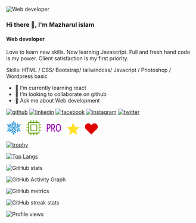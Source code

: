 ![Web developer](https://scontent.fdac1-1.fna.fbcdn.net/v/t1.6435-9/s960x960/122105304_3332955716930249_322904385253579502_n.jpg?_nc_cat=108&ccb=1-5&_nc_sid=e3f864&_nc_eui2=AeGT0ErkEDjeDHhqg96CETbKr-1WQMFEoASv7VZAwUSgBNNaA5WJntaREwTcQr-hAVUMlFnTv8jPKGPpEFRxWnD4&_nc_ohc=3xS7eBgJDQ0AX98jqP5&_nc_ht=scontent.fdac1-1.fna&oh=b3c73c2058f50942f19328aac2351100&oe=614F6839)


### Hi there 👋, I'm Mazharul islam
#### Web developer


Love to learn new skills. Now learning Javascript. Full and fresh hand code is my power. Client satisfaction is my first priority.

Skills: HTML / CSS/ Bootstrap/ tailwindcss/ Javacript / Photoshop / Wordpress basic

- 🌱 I’m currently learning react 
- 👯 I’m looking to collaborate on github 
- 💬 Ask me about Web development 


[<img src='https://cdn.jsdelivr.net/npm/simple-icons@3.0.1/icons/github.svg' alt='github' height='40'>](https://github.com/miforbd)  [<img src='https://cdn.jsdelivr.net/npm/simple-icons@3.0.1/icons/linkedin.svg' alt='linkedin' height='40'>](https://www.linkedin.com/in/miforbd/)  [<img src='https://cdn.jsdelivr.net/npm/simple-icons@3.0.1/icons/facebook.svg' alt='facebook' height='40'>](https://www.facebook.com/miforbd)  [<img src='https://cdn.jsdelivr.net/npm/simple-icons@3.0.1/icons/instagram.svg' alt='instagram' height='40'>](https://www.instagram.com/miforbd/)  [<img src='https://cdn.jsdelivr.net/npm/simple-icons@3.0.1/icons/twitter.svg' alt='twitter' height='40'>](https://twitter.com/miforbd)  

<a href='https://archiveprogram.github.com/'><img src='https://raw.githubusercontent.com/acervenky/animated-github-badges/master/assets/acbadge.gif' width='40' height='40'></a> <a href='https://docs.github.com/en/developers'><img src='https://raw.githubusercontent.com/acervenky/animated-github-badges/master/assets/devbadge.gif' width='40' height='40'></a> <a href='https://github.com/pricing'><img src='https://raw.githubusercontent.com/acervenky/animated-github-badges/master/assets/pro.gif' width='40' height='40'></a> <a href='https://stars.github.com/'><img src='https://raw.githubusercontent.com/acervenky/animated-github-badges/master/assets/starbadge.gif' width='35' height='35'></a> <a href='https://docs.github.com/en/github/supporting-the-open-source-community-with-github-sponsors'><img src='https://raw.githubusercontent.com/acervenky/animated-github-badges/master/assets/sponsorbadge.gif' width='35' height='35'></a> 

[![trophy](https://github-profile-trophy.vercel.app/?username=miforbd)](https://github.com/ryo-ma/github-profile-trophy)

[![Top Langs](https://github-readme-stats.vercel.app/api/top-langs/?username=miforbd)](https://github.com/anuraghazra/github-readme-stats)

![GitHub stats](https://github-readme-stats.vercel.app/api?username=miforbd&show_icons=true&count_private=true)  

![GitHub Activity Graph](https://activity-graph.herokuapp.com/graph?username=miforbd)  

![GitHub metrics](https://metrics.lecoq.io/miforbd)  

![GitHub streak stats](https://github-readme-streak-stats.herokuapp.com/?user=miforbd)  

![Profile views](https://gpvc.arturio.dev/miforbd)  
